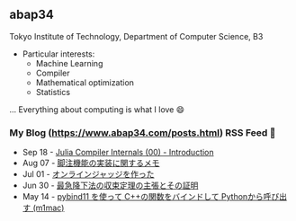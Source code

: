 ## abap34

Tokyo Institute of Technology, Department of Computer Science, B3

- Particular interests:
  - Machine Learning
  - Compiler
  - Mathematical optimization
  - Statistics


... Everything about computing is what I love :smile:

### My Blog (https://www.abap34.com/posts.html) RSS Feed 📝 

<!-- feed start -->
- Sep 18 - [Julia Compiler Internals (00) - Introduction](https://abap34.com/posts/jci_00.html)
- Aug 07 - [脚注機能の実装に関するメモ](https://abap34.com/posts/footnote_implement.html)
- Jul 01 - [オンラインジャッジを作った](https://abap34.com/posts/oj_abap34.html)
- Jun 30 - [最急降下法の収束定理の主張とその証明](https://abap34.com/posts/gd_convergence_theorem.html)
- May 14 - [pybind11 を使って C++の関数をバインドして Pythonから呼び出す (m1mac)](https://abap34.com/posts/pybind11.html)
<!-- feed end -->